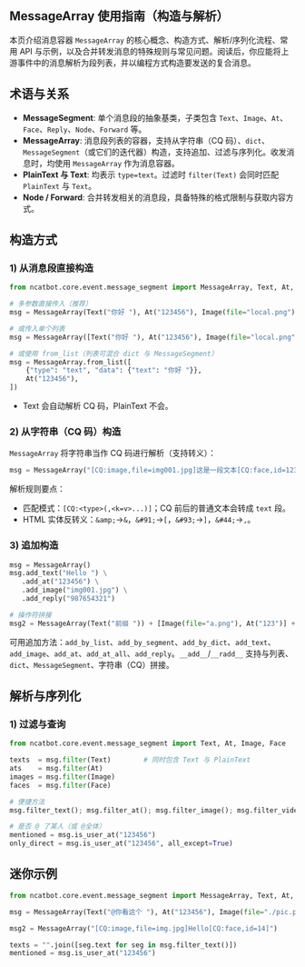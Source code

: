## MessageArray 使用指南（构造与解析）

本页介绍消息容器 `MessageArray` 的核心概念、构造方式、解析/序列化流程、常用 API 与示例，以及合并转发消息的特殊规则与常见问题。阅读后，你应能将上游事件中的消息解析为段列表，并以编程方式构造要发送的复合消息。

## 术语与关系

- **MessageSegment**: 单个消息段的抽象基类，子类包含 `Text`、`Image`、`At`、`Face`、`Reply`、`Node`、`Forward` 等。
- **MessageArray**: 消息段列表的容器，支持从字符串（CQ 码）、`dict`、`MessageSegment`（或它们的迭代器）构造，支持追加、过滤与序列化。收发消息时，均使用 `MessageArray` 作为消息容器。
- **PlainText 与 Text**: 均表示 `type=text`。过滤时 `filter(Text)` 会同时匹配 `PlainText` 与 `Text`。
- **Node / Forward**: 合并转发相关的消息段，具备特殊的格式限制与获取内容方式。

## 构造方式

### 1) 从消息段直接构造


```python
from ncatbot.core.event.message_segment import MessageArray, Text, At, Image

# 多参数直接传入（推荐）
msg = MessageArray(Text("你好 "), At("123456"), Image(file="local.png"))

# 或传入单个列表
msg = MessageArray([Text("你好 "), At("123456"), Image(file="local.png")])

# 或使用 from_list（列表可混合 dict 与 MessageSegment）
msg = MessageArray.from_list([
    {"type": "text", "data": {"text": "你好 "}},
    At("123456"),
])
```

- Text 会自动解析 CQ 码，PlainText 不会。

### 2) 从字符串（CQ 码）构造

`MessageArray` 将字符串当作 CQ 码进行解析（支持转义）：
```python
msg = MessageArray("[CQ:image,file=img001.jpg]这是一段文本[CQ:face,id=123]")
```
解析规则要点：
- 匹配模式：`[CQ:<type>(,<k=v>...)]`；CQ 前后的普通文本会转成 `text` 段。
- HTML 实体反转义：`&amp;`→`&`，`&#91;`→`[`，`&#93;`→`]`，`&#44;`→`,`。

### 3) 追加构造

```python
msg = MessageArray()
msg.add_text("Hello ") \
   .add_at("123456") \
   .add_image("img001.jpg") \
   .add_reply("987654321")

# 操作符拼接
msg2 = MessageArray(Text("前缀 ")) + [Image(file="a.png"), At("123")] + " 后缀"
```
可用追加方法：`add_by_list`、`add_by_segment`、`add_by_dict`、`add_text`、`add_image`、`add_at`、`add_at_all`、`add_reply`。`__add__`/`__radd__` 支持与列表、`dict`、`MessageSegment`、字符串（CQ）拼接。

## 解析与序列化

### 1) 过滤与查询
```python
from ncatbot.core.event.message_segment import Text, At, Image, Face

texts  = msg.filter(Text)        # 同时包含 Text 与 PlainText
ats    = msg.filter(At)
images = msg.filter(Image)
faces  = msg.filter(Face)

# 便捷方法
msg.filter_text(); msg.filter_at(); msg.filter_image(); msg.filter_video(); msg.filter_face()

# 是否 @ 了某人（或 @全体）
mentioned = msg.is_user_at("123456")
only_direct = msg.is_user_at("123456", all_except=True)
```

## 迷你示例

```python
from ncatbot.core.event.message_segment import MessageArray, Text, At, Image

msg = MessageArray(Text("@你看这个 "), At("123456"), Image(file="./pic.png"))

msg2 = MessageArray("[CQ:image,file=img.jpg]Hello[CQ:face,id=14]")

texts = "".join([seg.text for seg in msg.filter_text()])
mentioned = msg.is_user_at("123456")
```

